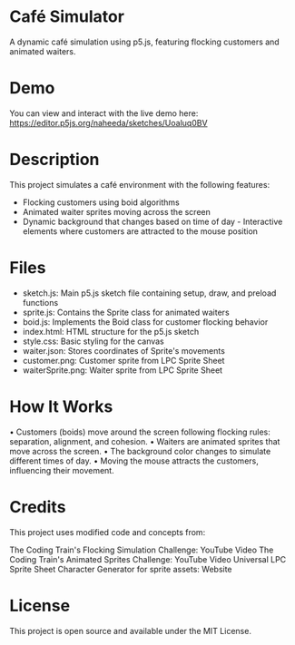 # Café Simulator
A dynamic café simulation using p5.js, featuring flocking customers and animated waiters.
# Demo
You can view and interact with the live demo here: https://editor.p5js.org/naheeda/sketches/Uoaluq0BV
# Description
This project simulates a café environment with the following features:
- Flocking customers using boid algorithms
- Animated waiter sprites moving across the screen
- Dynamic background that changes based on time of day
- Interactive elements where customers are attracted to the mouse position

# Files

- sketch.js: Main p5.js sketch file containing setup, draw, and preload functions
- sprite.js: Contains the Sprite class for animated waiters
- boid.js: Implements the Boid class for customer flocking behavior
- index.html: HTML structure for the p5.js sketch
- style.css: Basic styling for the canvas
- waiter.json: Stores coordinates of Sprite's movements
- customer.png: Customer sprite from LPC Sprite Sheet
- waiterSprite.png: Waiter sprite from LPC Sprite Sheet

# How It Works

• Customers (boids) move around the screen following flocking rules: separation, alignment, and cohesion.
• Waiters are animated sprites that move across the screen.
• The background color changes to simulate different times of day.
• Moving the mouse attracts the customers, influencing their movement.

# Credits
This project uses modified code and concepts from:

The Coding Train's Flocking Simulation Challenge: YouTube Video
The Coding Train's Animated Sprites Challenge: YouTube Video
Universal LPC Sprite Sheet Character Generator for sprite assets: Website

# License
This project is open source and available under the MIT License.
